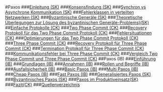 #Paxos
###[Einleitung (SK)](./01-Paxos---Einleitung)
###[Konsensfindung (SK)](./02-Konsensfindung)
###[Synchron vs Asynchrone Kommunikation (SK)](./03-Synchron-vs.-Asynchron)
###[Fehlerklassen in verteilten Netzwerken (SK)](./04-Fehlerklassen)
###[Byzantinische Generäle (SK)](./05-Byzantinisches-Gener%C3%A4le)
###[Theoretische Überlegungen zur Lösung des byzantinischen Generäle-Problems)(SK)](./06-Theoretische-%C3%9Cberlegungen-zur-L%C3%B6sung-des-byzantinischen-Gener%C3%A4le-Problems)
##[Einfache Protokolle (CK)](./07-Einfache-Protokolle)
###[Two Phase Commit (CK)](./08-Two-Phase-Commit)
###[Recovery Protokoll für das Two Phase Commit Protokoll (CK)](./09-Recovery-Protocol-für-Two-Phase-Commit)
###[Fehlersituationen (CK)](./10-Fehlersituationen)
###[Optimierungen für das Two Phase Commit Protokoll (CK)](./11-Optimierungen-für-das-Two-Phase-Commit-Protokoll)
###[Three Phase Commit (CK)](./12-Three-Phase-Commit)
###[Recovery Protokoll für Three Phase Commit (CK)](./13-Recovery-Protokoll-für-Three-Phase-Commit)
###[Termination Protokoll für Three Phase Commit (CK)](./14-Termination-Protokoll-für-Three-Phase-Commit)
###[Kommunikationsfehler bei Three Phase Commit (CK)](./15-Kommunikationsfehler-bei-Three-Phase-Commit)
###[Vergleich Two Phase Commit und Three Phase Commit (CK)](./16-Vergleich-Two-Phase-Commit-und-Three-Phase-Commit)
##Paxos (IB)
###[Einführung (IB)](./17-Einführung)
###[Grundlagen (IB)](./18-Grundlagen)
###[Annahmen (IB)](./19-Annahmen)
###[Rollen und Begriffe (IB)](./20-Rollen-und-Begriffe)
###[Ausfallsicherheit (IB)](./21-Ausfallsicherheit)
###[Basic Paxos (IB)](./22-Basic-Paxos)
###[Multi Paxos (IB)](./23-Multi-Paxos)
###[Cheap Paxos (IB)](./24-Cheap-Paxos)
###[Fast Paxos (IB)](./25-Fast-Paxos)
###[Generalisiertes Paxos (SK)](./26-Generalisiertes-Paxos)
###[Byzantinisches Paxos (SK)](./27-Byzantinisches-Paxos)
###[Paxos im Produktiveinsatz(SK)](./28-Produktiveinsatz-von-Paxos)
###[Fazit(CK)](./29-Fazit)
###[Quellenverzeichnis](./30-Quellenverzeichnis)
